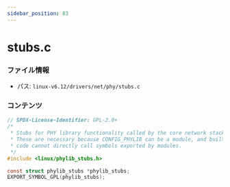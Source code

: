 ```yaml
---
sidebar_position: 83
---
```

# stubs.c

### ファイル情報

- パス: `linux-v6.12/drivers/net/phy/stubs.c`

### コンテンツ

```c
// SPDX-License-Identifier: GPL-2.0+
/*
 * Stubs for PHY library functionality called by the core network stack.
 * These are necessary because CONFIG_PHYLIB can be a module, and built-in
 * code cannot directly call symbols exported by modules.
 */
#include <linux/phylib_stubs.h>

const struct phylib_stubs *phylib_stubs;
EXPORT_SYMBOL_GPL(phylib_stubs);

```
